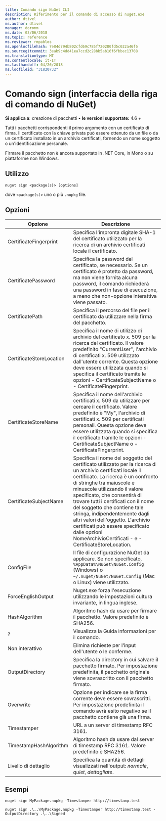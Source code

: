 ```yaml
---
title: Comando sign NuGet CLI
description: Riferimento per il comando di accesso di nuget.exe
author: dtivel
ms.author: dtivel
manager: doronm
ms.date: 03/06/2018
ms.topic: reference
ms.reviewer: rmpablos
ms.openlocfilehash: 7e84d794b802cfd69c785f720280fd5c022a46f6
ms.sourcegitcommit: 3eab9c4dd41ea7ccd2c28bb5ab16f6fbbec13708
ms.translationtype: MT
ms.contentlocale: it-IT
ms.lasthandoff: 04/26/2018
ms.locfileid: "31820732"
---
```

# <a name="sign-command-nuget-cli"></a>Comando sign (interfaccia della riga di comando di NuGet)

**Si applica a:** creazione di pacchetti &bullet; **le versioni supportate:** 4.6 +

Tutti i pacchetti corrispondenti il primo argomento con un certificato di firma. Il certificato con la chiave privata può essere ottenuto da un file o da un certificato installato in un archivio certificati, fornendo un nome soggetto o un'identificazione personale.

Firmare il pacchetto non è ancora supportato in .NET Core, in Mono o su piattaforme non Windows.

## <a name="usage"></a>Utilizzo

```cli
nuget sign <package(s)> [options]
```

dove `<package(s)>` uno o più `.nupkg` file.

## <a name="options"></a>Opzioni

| Opzione | Descrizione |
| --- | --- |
| CertificateFingerprint | Specifica l'impronta digitale SHA-1 del certificato utilizzato per la ricerca di un archivio certificati locale il certificato. |
| CertificatePassword | Specifica la password del certificato, se necessario. Se un certificato è protetto da password, ma non viene fornita alcuna password, il comando richiederà una password in fase di esecuzione, a meno che non-opzione interattiva viene passato. |
| CertificatePath | Specifica il percorso del file per il certificato da utilizzare nella firma del pacchetto. |
| CertificateStoreLocation | Specifica il nome di utilizzo di archivio del certificato x. 509 per la ricerca del certificato. Il valore predefinito "CurrentUser", l'archivio di certificati x. 509 utilizzato dall'utente corrente. Questa opzione deve essere utilizzata quando si specifica il certificato tramite le opzioni - CertificateSubjectName o - CertificateFingerprint. |
| CertificateStoreName | Specifica il nome dell'archivio certificati x. 509 da utilizzare per cercare il certificato. Valore predefinito è "My", l'archivio di certificati x. 509 per certificati personali. Questa opzione deve essere utilizzata quando si specifica il certificato tramite le opzioni - CertificateSubjectName o - CertificateFingerprint. |
| CertificateSubjectName | Specifica il nome del soggetto del certificato utilizzato per la ricerca di un archivio certificati locale il certificato.  La ricerca è un confronto di stringhe tra maiuscole e minuscole utilizzando il valore specificato, che consentirà di trovare tutti i certificati con il nome del soggetto che contiene tale stringa, indipendentemente dagli altri valori dell'oggetto.  L'archivio certificati può essere specificato dalle opzioni NomeArchivioCertificati - e - CertificateStoreLocation. |
| ConfigFile | Il file di configurazione NuGet da applicare. Se non specificato, `%AppData%\NuGet\NuGet.Config` (Windows) o `~/.nuget/NuGet/NuGet.Config` (Mac o Linux) viene utilizzato.|
| ForceEnglishOutput | Nuget.exe forza l'esecuzione utilizzando le impostazioni cultura invariante, in lingua inglese. |
| HashAlgorithm | Algoritmo hash da usare per firmare il pacchetto. Valore predefinito è SHA256. |
| ? | Visualizza la Guida informazioni per il comando. |
| Non interattivo | Elimina richieste per l'input dell'utente o le conferme. |
| OutputDirectory | Specifica la directory in cui salvare il pacchetto firmato. Per impostazione predefinita, il pacchetto originale viene sovrascritto con il pacchetto firmato. |
| Overwrite | Opzione per indicare se la firma corrente deve essere sovrascritti. Per impostazione predefinita il comando avrà esito negativo se il pacchetto contiene già una firma. |
| Timestamper | URL a un server di timestamp RFC 3161. |
| TimestampHashAlgorithm | Algoritmo hash da usare dal server di timestamp RFC 3161. Valore predefinito è SHA256. |
| Livello di dettaglio | Specifica la quantità di dettagli visualizzati nell'output: *normale*, *quiet*, *dettagliate*. |

## <a name="examples"></a>Esempi

```cli
nuget sign MyPackage.nupkg -Timestamper http://timestamp.test

nuget sign .\..\MyPackage.nupkg -Timestamper http://timestamp.test -OutputDirectory .\..\Signed
```